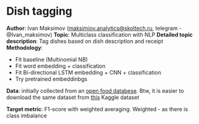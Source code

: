 # Dish tagging
**Author**: Ivan Maksimov (maksimiov.analytics@skoltech.ru, telegram - @Ivan_maksimov)
**Topic**: Multiclass classification with NLP
**Detailed topic description**: Tag dishes based on dish description and receipt
**Methodology**:

- Fit baseline (Multinomial NB)
- Fit word embedding + classification
- Fit Bi-directional LSTM embedding + CNN + classification
- Try pretrained embeddinbgs

**Data**: initially collected from an [open food databese]( https://world.openfoodfacts.org/data). Btw, it is easier to download the same dataset from [this](https://www.kaggle.com/openfoodfacts/world-food-facts) Kaggle dataset

**Target metric**: F1-score with weighted averaging. Weighted - as there is class imbalance

